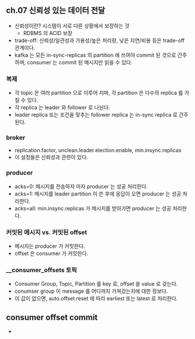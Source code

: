 ## ch.07 신뢰성 있는 데이터 전달
- 신뢰성이란? 시스템이 서로 다른 상황에서 보장하는 것
  - RDBMS 의 ACID 보장
- trade-off: 신뢰성/일관성과 가용성/높은 처리량, 낮은 지연/비용 등은 trade-off 관계이다.
- kafka 는 모든 in-sync-replicas 의 partition 에 쓰여야 commit 된 것으로 간주하며, consumer 는 commit 된 메시지만 읽을 수 있다.

### 복제
- 각 topic 은 여러 partition 으로 이루어 지며, 각 partition 은 다수의 replica 를 가질 수 있다.
- 각 replica 는 leader 와 follower 로 나뉜다.
- leader replica 또는 조건을 맞추는 follower replica 는 in-sync replica 로 간주된다.

### broker
- replication.factor, unclean.leader.election.enable, min.insync.replicas
- 이 설정들은 신뢰성과 관련이 있다.

### producer
- acks=0: 메시지를 전송하자 마자 producer 는 성공 처리한다.
- acks=1: 메시지를 leader partition 이 쓴 후에 응답이 오면 producer 는 성공 처리한다.
- acks=all: min.insync.replicas 가 메시지를 받아가면 producer 는 성공 처리한다.

### 커밋된 메시지 vs. 커밋된 offset
- 메시지는 producer 가 커밋한다.
- offset 은 consumer 가 커밋한다.

### __consumer_offsets 토픽
- Consumer Group, Topic, Partition 를 key 로, offset 을 value 로 갖는다.
- conumser group 이 message 를 어디까지 가져갔는지에 대한 정보다.
- 이 값이 없으면, auto.offset.reset 에 따라 earliest 또는 latest 로 처리한다.

## consumer offset commit
- 
